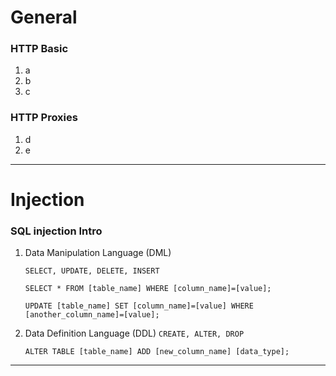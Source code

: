 # General
### HTTP Basic
1. a
1. b
1. c
    
### HTTP Proxies
1. d
1. e

---
# Injection
### SQL injection Intro 
1. Data Manipulation Language (DML)

    `SELECT, UPDATE, DELETE, INSERT`
    
    `SELECT * FROM [table_name] WHERE [column_name]=[value];`
    
    `UPDATE [table_name] SET [column_name]=[value] WHERE [another_column_name]=[value];`

2. Data Definition Language (DDL)
    `CREATE, ALTER, DROP`
    
    `ALTER TABLE [table_name] ADD [new_column_name] [data_type];`
---
